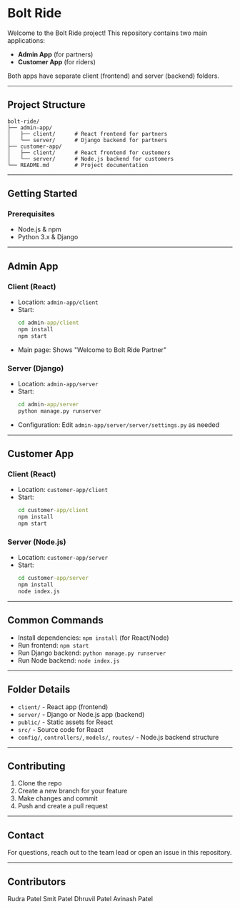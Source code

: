 
# Bolt Ride

Welcome to the Bolt Ride project! This repository contains two main applications:
- **Admin App** (for partners)
- **Customer App** (for riders)

Both apps have separate client (frontend) and server (backend) folders.

---

## Project Structure

```
bolt-ride/
├── admin-app/
│   ├── client/      # React frontend for partners
│   └── server/      # Django backend for partners
├── customer-app/
│   ├── client/      # React frontend for customers
│   └── server/      # Node.js backend for customers
└── README.md        # Project documentation
```

---

## Getting Started

### Prerequisites
- Node.js & npm
- Python 3.x & Django

---

## Admin App

### Client (React)
- Location: `admin-app/client`
- Start: 
	```cmd
	cd admin-app/client
	npm install
	npm start
	```
- Main page: Shows "Welcome to Bolt Ride Partner"

### Server (Django)
- Location: `admin-app/server`
- Start:
	```cmd
	cd admin-app/server
	python manage.py runserver
	```
- Configuration: Edit `admin-app/server/server/settings.py` as needed

---

## Customer App

### Client (React)
- Location: `customer-app/client`
- Start:
	```cmd
	cd customer-app/client
	npm install
	npm start
	```

### Server (Node.js)
- Location: `customer-app/server`
- Start:
	```cmd
	cd customer-app/server
	npm install
	node index.js
	```

---

## Common Commands
- Install dependencies: `npm install` (for React/Node)
- Run frontend: `npm start`
- Run Django backend: `python manage.py runserver`
- Run Node backend: `node index.js`

---

## Folder Details
- `client/` - React app (frontend)
- `server/` - Django or Node.js app (backend)
- `public/` - Static assets for React
- `src/` - Source code for React
- `config/`, `controllers/`, `models/`, `routes/` - Node.js backend structure

---

## Contributing
1. Clone the repo
2. Create a new branch for your feature
3. Make changes and commit
4. Push and create a pull request

---

## Contact
For questions, reach out to the team lead or open an issue in this repository.

---
## Contributors
Rudra Patel
Smit Patel
Dhruvil Patel
Avinash Patel

